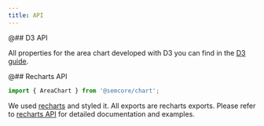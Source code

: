 ```yaml
---
title: API
---
```


@## D3 API

All properties for the area chart developed with D3 you can find in the [D3 guide](/data-display/d3-chart/d3-chart-api/#adeec4).

@## Recharts API

```js
import { AreaChart } from '@semcore/chart';
```

We used [recharts](http://recharts.org) and styled it. All exports are recharts exports. Please refer to [recharts API](http://recharts.org/en-US/api) for detailed documentation and examples.
